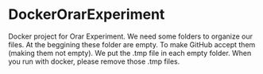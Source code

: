 # DockerOrarExperiment
Docker project for Orar Experiment.
We need some folders to organize our files. At the beggining these folder are empty. To make GitHub accept them (making them not empty). We put the .tmp file in each empty folder.
When you run with docker, please remove those .tmp files. 
